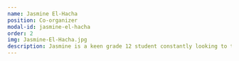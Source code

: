 ```yaml
---
name: Jasmine El-Hacha
position: Co-organizer
modal-id: jasmine-el-hacha
order: 2
img: Jasmine-El-Hacha.jpg
description: Jasmine is a keen grade 12 student constantly looking to take on a new challenge. When she isn't colour-coding her biology notes or binging The Office on Netflix, you can find her working on a variety of other extracurriculars, as she is a part of the Chief Superintendent’s Student Advisory Council, the Sir Winston Churchill Slam Poetry Team, on Volunteer Churchill's Steering Committee, and is the Publicity Director for Operation Med School Calgary, and a whole lot more!
---
```

